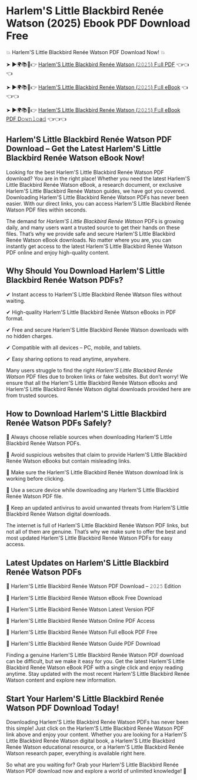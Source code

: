 # Harlem'S Little Blackbird Renée Watson (2025) Ebook PDF Download Free

💥 Harlem'S Little Blackbird Renée Watson PDF Download Now! 💥

➤ ►🌍📚📱👉 [Harlem'S Little Blackbird Renée Watson (𝟸𝟶𝟸𝟻) F𝚞ll PDF](https://getpdf.xyz/harlems-little-blackbird-renée-watson) 👈👈👈


➤ ►🌍📚📱👉 [Harlem'S Little Blackbird Renée Watson (𝟸𝟶𝟸𝟻) F𝚞ll eBook](https://getpdf.xyz/harlems-little-blackbird-renée-watson) 👈👈👈


➤ ►🌍📚📱👉 [Harlem'S Little Blackbird Renée Watson (𝟸𝟶𝟸𝟻) F𝚞ll eBook PDF D𝚘𝚠𝚗𝚕𝚘a𝚍](https://getpdf.xyz/harlems-little-blackbird-renée-watson) 👈👈👈


## Harlem'S Little Blackbird Renée Watson PDF Download – Get the Latest Harlem'S Little Blackbird Renée Watson eBook Now!

Looking for the best Harlem'S Little Blackbird Renée Watson PDF download? You are in the right place! Whether you need the latest Harlem'S Little Blackbird Renée Watson eBook, a research document, or exclusive Harlem'S Little Blackbird Renée Watson guides, we have got you covered. Downloading Harlem'S Little Blackbird Renée Watson PDFs has never been easier. With our direct links, you can access Harlem'S Little Blackbird Renée Watson PDF files within seconds.

The demand for *Harlem'S Little Blackbird Renée Watson* PDFs is growing daily, and many users want a trusted source to get their hands on these files. That’s why we provide safe and secure Harlem'S Little Blackbird Renée Watson eBook downloads. No matter where you are, you can instantly get access to the latest Harlem'S Little Blackbird Renée Watson PDF online and enjoy high-quality content.

## Why Should You Download Harlem'S Little Blackbird Renée Watson PDFs?

✔ Instant access to Harlem'S Little Blackbird Renée Watson files without waiting.

✔ High-quality Harlem'S Little Blackbird Renée Watson eBooks in PDF format.

✔ Free and secure Harlem'S Little Blackbird Renée Watson downloads with no hidden charges.

✔ Compatible with all devices – PC, mobile, and tablets.

✔ Easy sharing options to read anytime, anywhere.

Many users struggle to find the right *Harlem'S Little Blackbird Renée Watson* PDF files due to broken links or fake websites. But don’t worry! We ensure that all the Harlem'S Little Blackbird Renée Watson eBooks and Harlem'S Little Blackbird Renée Watson digital downloads provided here are from trusted sources.

## How to Download Harlem'S Little Blackbird Renée Watson PDFs Safely?

📌 Always choose reliable sources when downloading Harlem'S Little Blackbird Renée Watson PDFs.

📌 Avoid suspicious websites that claim to provide Harlem'S Little Blackbird Renée Watson eBooks but contain misleading links.

📌 Make sure the Harlem'S Little Blackbird Renée Watson download link is working before clicking.

📌 Use a secure device while downloading any Harlem'S Little Blackbird Renée Watson PDF file.

📌 Keep an updated antivirus to avoid unwanted threats from Harlem'S Little Blackbird Renée Watson digital downloads.

The internet is full of Harlem'S Little Blackbird Renée Watson PDF links, but not all of them are genuine. That’s why we make sure to offer the best and most updated Harlem'S Little Blackbird Renée Watson PDFs for easy access.

## Latest Updates on Harlem'S Little Blackbird Renée Watson PDFs

🔹 Harlem'S Little Blackbird Renée Watson PDF Download – 𝟸𝟶𝟸𝟻 Edition

🔹 Harlem'S Little Blackbird Renée Watson eBook Free Download

🔹 Harlem'S Little Blackbird Renée Watson Latest Version PDF

🔹 Harlem'S Little Blackbird Renée Watson Online PDF Access

🔹 Harlem'S Little Blackbird Renée Watson Full eBook PDF Free

🔹 Harlem'S Little Blackbird Renée Watson Guide PDF Download

Finding a genuine Harlem'S Little Blackbird Renée Watson PDF download can be difficult, but we make it easy for you. Get the latest Harlem'S Little Blackbird Renée Watson eBook PDF with a single click and enjoy reading anytime. Stay updated with the most recent Harlem'S Little Blackbird Renée Watson content and explore new information.

## Start Your Harlem'S Little Blackbird Renée Watson PDF Download Today!

Downloading Harlem'S Little Blackbird Renée Watson PDFs has never been this simple! Just click on the Harlem'S Little Blackbird Renée Watson PDF link above and enjoy your content. Whether you are looking for a Harlem'S Little Blackbird Renée Watson digital book, a Harlem'S Little Blackbird Renée Watson educational resource, or a Harlem'S Little Blackbird Renée Watson research paper, everything is available right here.

So what are you waiting for? Grab your Harlem'S Little Blackbird Renée Watson PDF download now and explore a world of unlimited knowledge! 🚀